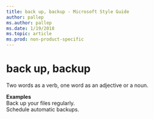 ```yaml
---
title: back up, backup - Microsoft Style Guide
author: pallep
ms.author: pallep
ms.date: 1/19/2018
ms.topic: article
ms.prod: non-product-specific
---
```


# back up, backup

Two words as a verb, one word as an adjective or a noun.

**Examples**  
Back up your files regularly.  
Schedule automatic backups.  

